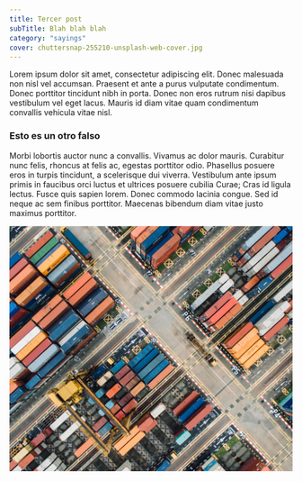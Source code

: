 ```yaml
---
title: Tercer post
subTitle: Blah blah blah
category: "sayings"
cover: chuttersnap-255210-unsplash-web-cover.jpg
---
```


Lorem ipsum dolor sit amet, consectetur adipiscing elit. Donec malesuada non nisl vel accumsan. Praesent et ante a purus vulputate condimentum. Donec porttitor tincidunt nibh in porta. Donec non eros rutrum nisi dapibus vestibulum vel eget lacus. Mauris id diam vitae quam condimentum convallis vehicula vitae nisl.

### Esto es un otro falso

Morbi lobortis auctor nunc a convallis. Vivamus ac dolor mauris. Curabitur nunc felis, rhoncus at felis ac, egestas porttitor odio. Phasellus posuere eros in turpis tincidunt, a scelerisque dui viverra. Vestibulum ante ipsum primis in faucibus orci luctus et ultrices posuere cubilia Curae; Cras id ligula lectus. Fusce quis sapien lorem. Donec commodo lacinia congue. Sed id neque ac sem finibus porttitor. Maecenas bibendum diam vitae justo maximus porttitor.

![unsplash.com](./chuttersnap-255210-unsplash-web.jpg)
